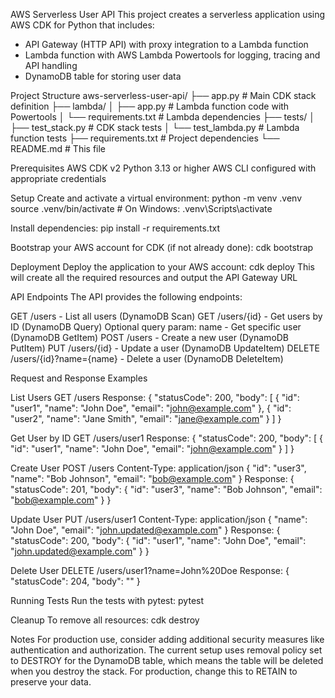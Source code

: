 AWS Serverless User API
This project creates a serverless application using AWS CDK for Python that includes:

- API Gateway (HTTP API) with proxy integration to a Lambda function
- Lambda function with AWS Lambda Powertools for logging, tracing and API handling
- DynamoDB table for storing user data 

Project Structure
aws-serverless-user-api/
├── app.py                # Main CDK stack definition
├── lambda/
│   ├── app.py            # Lambda function code with Powertools
│   └── requirements.txt  # Lambda dependencies
├── tests/
│   ├── test_stack.py     # CDK stack tests
│   └── test_lambda.py    # Lambda function tests
├── requirements.txt      # Project dependencies
└── README.md             # This file

Prerequisites
AWS CDK v2
Python 3.13 or higher
AWS CLI configured with appropriate credentials

Setup
Create and activate a virtual environment:
python -m venv .venv
source .venv/bin/activate  # On Windows: .venv\Scripts\activate

Install dependencies:
pip install -r requirements.txt

Bootstrap your AWS account for CDK (if not already done): 
cdk bootstrap

Deployment
Deploy the application to your AWS account: 
cdk deploy
This will create all the required resources and output the API Gateway URL

API Endpoints
The API provides the following endpoints:

GET /users - List all users (DynamoDB Scan)
GET /users/{id} - Get users by ID (DynamoDB Query)
Optional query param: name - Get specific user (DynamoDB GetItem)
POST /users - Create a new user (DynamoDB PutItem)
PUT /users/{id} - Update a user (DynamoDB UpdateItem)
DELETE /users/{id}?name={name} - Delete a user (DynamoDB DeleteItem)

Request and Response Examples

List Users
GET /users
Response:
{
  "statusCode": 200,
  "body": [
    {
      "id": "user1",
      "name": "John Doe",
      "email": "john@example.com"
    },
    {
      "id": "user2",
      "name": "Jane Smith",
      "email": "jane@example.com"
    }
  ]
}

Get User by ID
GET /users/user1
Response:
{
  "statusCode": 200,
  "body": [
    {
      "id": "user1",
      "name": "John Doe",
      "email": "john@example.com"
    }
  ]
}

Create User
POST /users
Content-Type: application/json
{
  "id": "user3",
  "name": "Bob Johnson",
  "email": "bob@example.com"
}
Response:
{
  "statusCode": 201,
  "body": {
    "id": "user3",
    "name": "Bob Johnson",
    "email": "bob@example.com"
  }
}

Update User
PUT /users/user1
Content-Type: application/json
{
  "name": "John Doe",
  "email": "john.updated@example.com"
}
Response:
{
  "statusCode": 200,
  "body": {
    "id": "user1",
    "name": "John Doe",
    "email": "john.updated@example.com"
  }
}

Delete User
DELETE /users/user1?name=John%20Doe
Response:
{
  "statusCode": 204,
  "body": ""
}

Running Tests
Run the tests with pytest:
pytest

Cleanup
To remove all resources:
cdk destroy

Notes
For production use, consider adding additional security measures like authentication and authorization.
The current setup uses removal policy set to DESTROY for the DynamoDB table, which means the table will be deleted when you destroy the stack. For production, change this to RETAIN to preserve your data.
